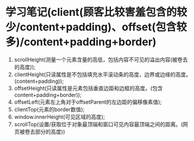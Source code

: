 # 学习笔记(client(顾客比较害羞包含的较少/content+padding)、offset(包含较多)/content+padding+border)
1. scrollHeight(测量一个元素含量的高低，包括内容不可见的溢出内容(被卷去的高度));
2. clientHeight(只读属性是不包括填充水平滚动条的高度，边界或边缘的高度。(content+padding));
3. offsetHeight(只读属性是元素包括垂直边距和边框的高度。(包含content+padding+border));
4. offsetLeft(元素左上角对于offsetParent的左边距的偏移像素值);
4. clientTop(元素的border数值);
5. window.innerHeight(可见区域的高度);
6. scrollTop(设置/获取位于对象最顶端和窗口可见内容最顶端之间的距离。(网页被卷去部分的高度))

